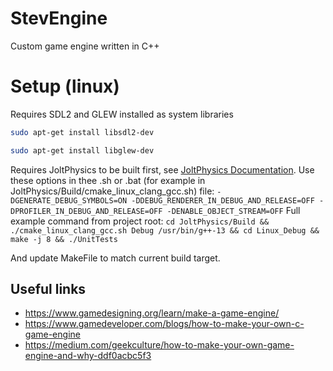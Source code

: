 # StevEngine
Custom game engine written in C++

# Setup (linux)

Requires SDL2 and GLEW installed as system libraries
```sh
sudo apt-get install libsdl2-dev
```
```sh
sudo apt-get install libglew-dev
```

Requires JoltPhysics to be built first, see [JoltPhysics Documentation](https://github.com/jrouwe/JoltPhysics/blob/master/Build/README.md#building).
Use these options in thee .sh or .bat (for example in JoltPhysics/Build/cmake_linux_clang_gcc.sh) file: `-DGENERATE_DEBUG_SYMBOLS=ON -DDEBUG_RENDERER_IN_DEBUG_AND_RELEASE=OFF -DPROFILER_IN_DEBUG_AND_RELEASE=OFF -DENABLE_OBJECT_STREAM=OFF`
Full example command from project root: `cd JoltPhysics/Build && ./cmake_linux_clang_gcc.sh Debug /usr/bin/g++-13 && cd Linux_Debug && make -j 8 && ./UnitTests`

And update MakeFile to match current build target.

## Useful links
* https://www.gamedesigning.org/learn/make-a-game-engine/
* https://www.gamedeveloper.com/blogs/how-to-make-your-own-c-game-engine
* https://medium.com/geekculture/how-to-make-your-own-game-engine-and-why-ddf0acbc5f3
